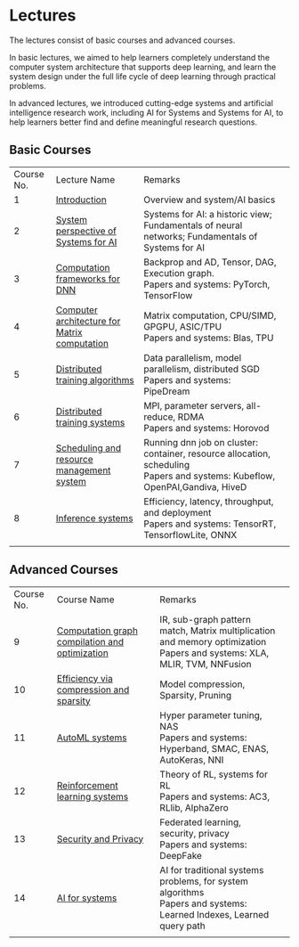 # Lectures

The lectures consist of basic courses and advanced courses.

In basic lectures, we aimed to help learners completely understand the computer system architecture that supports deep learning, and learn the system design under the full life cycle of deep learning through practical problems.

In advanced lectures, we introduced cutting-edge systems and artificial intelligence research work, including AI for Systems and Systems for AI, to help learners better find and define meaningful research questions.

## Basic Courses

| | | | |
|---|---|---|---|
| Course No.|Lecture Name|Remarks|<!--Download-->|
|1|[Introduction](/docs/SystemforAI-1-2-Introduction%20and%20System%20Perspective.pdf)|Overview and system/AI basics|<!--[PPT](./BasicTopics/SystemforAI-1-2-Introduction%20and%20System%20Perspective.pptx)-->|
|2|[System perspective of Systems for AI](/docs/SystemforAI-1-2-Introduction%20and%20System%20Perspective.pdf)|Systems for AI: a historic view; Fundamentals of neural networks; Fundamentals of Systems for AI|<!--[PPT](./BasicTopics/SystemforAI-1-2-Introduction%20and%20System%20Perspective.pptx)-->|
|3|[Computation frameworks for DNN](/docs/SystemforAI-3-Framework.pdf)|Backprop and AD, Tensor, DAG, Execution graph. <br>Papers and systems: PyTorch, TensorFlow|<!--[PPT](./BasicTopics/SystemforAI-3-Framework.pptx)-->|
|4|[Computer architecture for Matrix computation](/docs/SystemforAI-4-Computer%20architecture%20for%20Matrix%20computation.pdf)|Matrix computation, CPU/SIMD, GPGPU, ASIC/TPU <br>Papers and systems: Blas, TPU|<!--[PPT](./BasicTopics/SystemforAI-4-Computer%20architecture%20for%20Matrix%20computation.pptx)-->|
|5|[Distributed training algorithms](/docs/SystemforAI-5-DistributedAlgo.pdf)|Data parallelism, model parallelism, distributed SGD <br>Papers and systems: PipeDream|<!--[PPT](./BasicTopics/SystemforAI-5-DistributedAlgo.pptx)-->|
|6|[Distributed training systems](/docs/SystemforAI-6-DistributedSys.pdf)|MPI, parameter servers, all-reduce, RDMA <br>Papers and systems: Horovod|<!--[PPT](./BasicTopics/SystemforAI-6-DistributedSys.pptx)-->|
|7|[Scheduling and resource management system](/docs/SystemforAI-7-Platform.pdf)|Running dnn job on cluster: container, resource allocation, scheduling <br>Papers and systems: Kubeflow, OpenPAI,Gandiva, HiveD|<!--[PPT](./BasicTopics/SystemforAI-7-Platform.pptx)-->|
|8|[Inference systems](/docs/SystemforAI-8-Inference.pdf)|Efficiency, latency, throughput, and deployment <br>Papers and systems: TensorRT, TensorflowLite, ONNX|<!--[PPT](./BasicTopics/SystemforAI-8-Inference.pptx)-->|
||||

## Advanced Courses

| | | | |
|---|---|---|---|
| Course No.|Course Name|Remarks|<!--Download-->|
|9|[Computation graph compilation and optimization](/docs/SystemforAI-9-Compilation%20and%20Optimization.pdf)|IR, sub-graph pattern match, Matrix multiplication and memory optimization <br>Papers and systems: XLA, MLIR, TVM, NNFusion|<!--[PPT](./AdvancedTopics/SystemforAI-9-Compilation%20and%20Optimization.pptx)-->|
|10|[Efficiency via compression and sparsity](/docs/SystemforAI-10-Efficiency%20via%20Compression%20and%20Sparsity.pdf)|Model compression, Sparsity, Pruning|<!--[PPT](./AdvancedTopics/SystemforAI-10-Efficiency%20via%20Compression%20and%20Sparsity.pptx)-->|
|11|[AutoML systems](/docs/SystemforAI-11-AutoML.pdf)|Hyper parameter tuning, NAS <br>Papers and systems: Hyperband, SMAC, ENAS, AutoKeras, NNI|<!--[PPT](./AdvancedTopics/SystemforAI-11-AutoML.pptx)-->|
|12|[Reinforcement learning systems](/docs/SystemforAI-12-System%20for%20Reinforcement%20Learning.pdf)|Theory of RL, systems for RL <br>Papers and systems: AC3, RLlib, AlphaZero|<!--[PPT](./AdvancedTopics/SystemforAI-12-System%20for%20Reinforcement%20Learning.pptx)-->|
|13|[Security and Privacy](/docs/SystemforAI-13-Security%20and%20Privacy.pdf)|Federated learning, security, privacy <br>Papers and systems: DeepFake|<!--[PPT](./AdvancedTopics/SystemforAI-13-Security%20and%20Privacy.pptx)-->|
|14|[AI for systems](/docs/SystemforAI-14-AI%20for%20Systems.pdf)|AI for traditional systems problems, for system algorithms <br>Papers and systems: Learned Indexes, Learned query path|<!--[PPT](./AdvancedTopics/SystemforAI-14-AI%20for%20Systems.pptx)-->|
||||